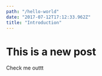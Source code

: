 ```yaml
---
path: "/hello-world"
date: "2017-07-12T17:12:33.962Z"
title: "Introduction"
---
```


# This is a new post

Check me outtt
